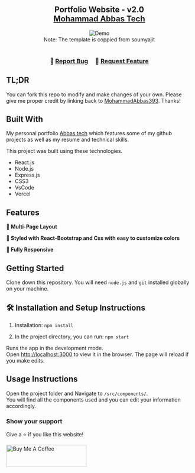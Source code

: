 <h2 align="center">
  Portfolio Website - v2.0<br/>
  <a href="https://Abbas.vercel.app/" target="_blank">Mohammad Abbas Tech</a>
</h2>
<div align="center">
  <img alt="Demo" src="/Users/abbas/Documents/PROJECTS/Portfolio/src/Assets/readme.png" />
</div> 
<div align="center">
  Note: The template is coppied from soumyajit
</div> 

<br/>


<h3 align="center">
    🔹
    <a href="https://github.com/MohammadAbbas393/Portfolio/issues">Report Bug</a> &nbsp; &nbsp;
    🔹
    <a href="https://github.com/MohammadAbbas393/Portfolio/issues">Request Feature</a>
</h3>

## TL;DR

You can fork this repo to modify and make changes of your own. Please give me proper credit by linking back to [MohammadAbbas393](https://github.com/MohammadAbbas393/Portfolio). Thanks!

## Built With

My personal portfolio <a href="https://MohammadAbbas393.app/" target="_blank">Abbas.tech</a> which features some of my github projects as well as my resume and technical skills.<br/>

This project was built using these technologies.

- React.js
- Node.js
- Express.js
- CSS3
- VsCode
- Vercel

## Features

**📖 Multi-Page Layout**

**🎨 Styled with React-Bootstrap and Css with easy to customize colors**

**📱 Fully Responsive**

## Getting Started

Clone down this repository. You will need `node.js` and `git` installed globally on your machine.

## 🛠 Installation and Setup Instructions

1. Installation: `npm install`

2. In the project directory, you can run: `npm start`

Runs the app in the development mode.\
Open [http://localhost:3000](http://localhost:3000) to view it in the browser.
The page will reload if you make edits.

## Usage Instructions

Open the project folder and Navigate to `/src/components/`. <br/>
You will find all the components used and you can edit your information accordingly.

### Show your support

Give a ⭐ if you like this website!

<a href="https://www.buymeacoffee.com/mohamadabb3" target="_blank"><img src="https://cdn.buymeacoffee.com/buttons/v2/default-violet.png" alt="Buy Me A Coffee" height= "60px" width= "217px" ></a>
